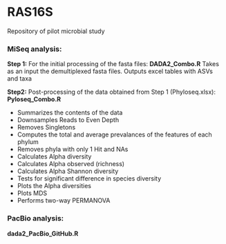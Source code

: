 # RAS16S
Repository of pilot microbial study

### MiSeq analysis:

**Step 1:**
For the initial processing of the fasta files: **DADA2_Combo.R**
Takes as an input the demultiplexed fasta files. Outputs excel tables with ASVs and taxa

**Step2:**
Post-processing of the data obtained from Step 1 (Phyloseq.xlsx): **Pyloseq_Combo.R**
- Summarizes the contents of the data
- Downsamples Reads to Even Depth
- Removes Singletons
- Computes the total and average prevalances of the features of each phylum
- Removes phyla with only 1 Hit and NAs
- Calculates Alpha diversity
- Calculates Alpha observed (richness)
- Calculates Alpha Shannon diversity
- Tests for significant difference in species diversity
- Plots the Alpha diversities
- Plots MDS
- Performs two-way PERMANOVA

### PacBio analysis: 

**dada2_PacBio_GitHub.R** 
